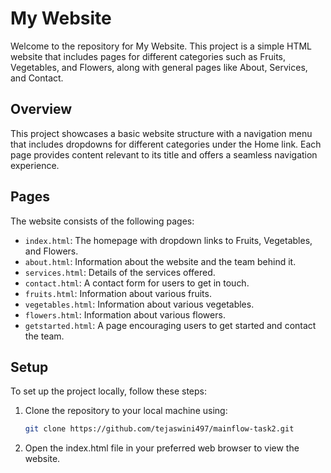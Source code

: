 # My Website

Welcome to the repository for My Website. This project is a simple HTML website that includes pages for different categories such as Fruits, Vegetables, and Flowers, along with general pages like About, Services, and Contact.

## Overview

This project showcases a basic website structure with a navigation menu that includes dropdowns for different categories under the Home link. Each page provides content relevant to its title and offers a seamless navigation experience.

## Pages

The website consists of the following pages:

- `index.html`: The homepage with dropdown links to Fruits, Vegetables, and Flowers.
- `about.html`: Information about the website and the team behind it.
- `services.html`: Details of the services offered.
- `contact.html`: A contact form for users to get in touch.
- `fruits.html`: Information about various fruits.
- `vegetables.html`: Information about various vegetables.
- `flowers.html`: Information about various flowers.
- `getstarted.html`: A page encouraging users to get started and contact the team.

## Setup

To set up the project locally, follow these steps:

1. Clone the repository to your local machine using:
   ```bash
   git clone https://github.com/tejaswini497/mainflow-task2.git
2. Open the index.html file in your preferred web browser to view the website.

